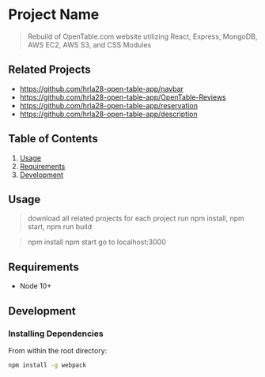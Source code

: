 # Project Name

> Rebuild of OpenTable.com website utilizing React, Express, MongoDB, AWS EC2, AWS S3, and CSS Modules

## Related Projects

  - https://github.com/hrla28-open-table-app/navbar
  - https://github.com/hrla28-open-table-app/OpenTable-Reviews
  - https://github.com/hrla28-open-table-app/reservation
  - https://github.com/hrla28-open-table-app/description

## Table of Contents

1. [Usage](#Usage)
1. [Requirements](#requirements)
1. [Development](#development)

## Usage

> download all related projects
> for each project run npm install, npm start, npm run build

> npm install
> npm start
> go to localhost:3000

## Requirements

- Node 10+

## Development

### Installing Dependencies

From within the root directory:

```sh
npm install -g webpack
```

